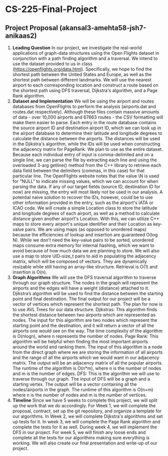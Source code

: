 # CS-225-Final-Project
## Project Proposal (akansal3-amehta58-jsh7-anikaas2)
1. **Leading Question** In our project, we investigate the real-world applications of graph-data structures using the Open Flights dataset in conjunction with a path finding algorithm and a traversal. We intend to use the dataset provided to us in class (https://openflights.org/data.html). Specifically, we hope to find the shortest path between the United States and Europe, as well as the shortest path between different landmarks. We will use the nearest airport to each corresponding location and construct a route based on the shortest path using DFS traversal, Dijkstra's algorithm, and a Page Rank algorithm.
2. **Dataset and Implementation** We will be using the airport and routes databases from OpenFlights to perform the analysis (airports.dat and routes.dat respectively). Although these files contain massive amounts of data - over 10,000 airports and 67663 routes - the CSV formatting will make them easier to parse. Each entry in the route database contains the source airport ID and destination airport ID, which we can look up in the airport database to determine their latitude and longitude degrees to calculate the distance between the airports. The distances will be used in the Djikstra's algorithm, while the IDs will be used when constructing the adjacency matrix for PageRank. We plan to use as the entire dataset. Because each individual entry of input is comma-delimited and on a single line, we can parse the file by extracting each line and using the overloaded 3-arg getline() method from the <string> C++ library to retrieve each data field between the delimiters (commas, in this case) for that particular line. The OpenFlights website notes that the value \N is used for "NULL" to indicate missing values, which we can account for when parsing the data. If any of our target fields (source ID, destination ID for now) are missing, the entry will most likely not be used in our analysis. A potential naive solution to recover the IDs, however, could be to use other information provided in the entry, such as the airport's IATA or ICAO code. We will create a simple Location class to store the latitude and longitude degrees of each airport, as well as a method to calculate distance given another airport's Location. With this, we can utilize C++ maps to store every airport's unique identifier and their Location as key-value pairs. We are using maps (as opposed to unordered maps) because the efficiencies of lookup and insertion are guaranteed O(log N). While we don't need the key-value pairs to be sorted, unordered maps consume extra memory for internal hashing, which we want to avoid because of how much data we are planning to store. We will also use a map to store UID-size_t pairs to aid in populating the adjacency matrix, which will be composed of vectors. They are dynamically resizable while still having an array-like structure. Retrieval is O(1) and insertion is O(n).
3. **Graph Algorithms** We will use the DFS traversal algorithm to traverse through our graph structure. The nodes in the graph will represent the airports and the edges will have a weight (distance) attached to it. Djikstra’s algorithm will be used to find the distance between the starting point and final destination. The final output for our project will be a vector of vertices which represent the shortest path. The plan for now is to use AVL Trees for our data structure. 
Djikstras: This algorithm finds the shortest distance between two airports which are represented as nodes. The input for this algorithm are two nodes which represent the starting point and the destination, and it will return a vector of all the airports one would see on the way. The time complexity of the algorithm is O(nlogn), where n represents the number of nodes. 
Page Rank: This algorithm will be helpful when finding the most important airports around the world and ranking them. The input of this algorithm is a node from the direct graph where we are storing the information of all airports and the range of all the airports which we would want in our adjacency matrix. The output will be an adjacency matrix of all the popular airports. The runtime of the algorithm is O(n*m), where n is the number of nodes and m is the number of edges. 
DFS: This is the algorithm we will use to traverse through our graph. The input of DFS will be a graph and a starting vertex. The output will be a vector containing all the nodes/airports in the graph. The runtime of this algorithm is O(n+m) where n is the number of nodes and m is the number of vertices. 
4. **Timeline** Since we have 5 weeks to complete this project, we will split up the work that we do accordingly. For Week 1, we will complete the proposal, contract, set up the git repository, and organize a template for our algorithms. In Week 2, we will complete Dijkstra's algorithms and set up tests for it. In week 3, we will complete the Page Rank algorithm and complete the tests for it as well. During week 4, we will implement the DFS in our project. For week 5, we will finish any loose ends and complete all the tests for our algorithms making sure everything is working. We will also create our final presentation and write-up of our project. 
